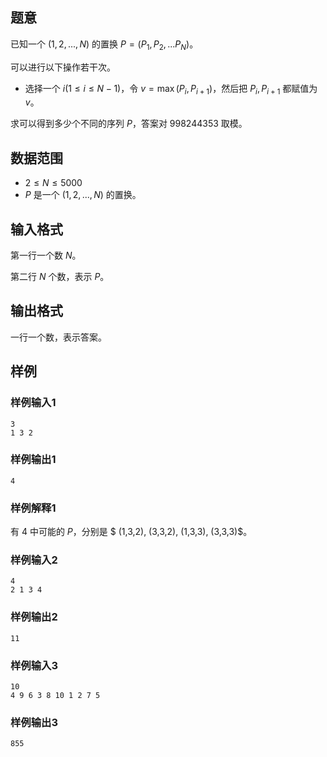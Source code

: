 ## 题意

已知一个 $(1,2,...,N)$ 的置换 $P=(P_1,P_2,...P_N)$。

可以进行以下操作若干次。

- 选择一个 $i(1\le i\le N-1)$，令 $v=\max(P_i,P_{i+1})$，然后把 $P_i,P_{i+1}$ 都赋值为 $v$。

求可以得到多少个不同的序列 $P$，答案对 $998244353$ 取模。

## 数据范围

- $2\le N\le 5000$
- $P$ 是一个 $(1,2,...,N)$ 的置换。

## 输入格式

第一行一个数 $N$。

第二行 $N$ 个数，表示 $P$。

## 输出格式

一行一个数，表示答案。

## 样例

### 样例输入1

```
3
1 3 2
```

### 样例输出1

```
4
```

### 样例解释1

有 $4$ 中可能的 $P$，分别是 $ (1,3,2), (3,3,2), (1,3,3), (3,3,3)$。

### 样例输入2

```
4
2 1 3 4
```

### 样例输出2

```
11
```

### 样例输入3

```
10
4 9 6 3 8 10 1 2 7 5
```

### 样例输出3

```
855
```
